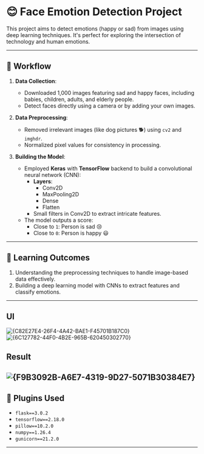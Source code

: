 # 😊 Face Emotion Detection Project

This project aims to detect emotions (happy or sad) from images using deep learning techniques. It's perfect for exploring the intersection of technology and human emotions.

---

## 🎯 Workflow

1. **Data Collection**:  
   - Downloaded 1,000 images featuring sad and happy faces, including babies, children, adults, and elderly people.  
   - Detect faces directly using a camera or by adding your own images.

2. **Data Preprocessing**:  
   - Removed irrelevant images (like dog pictures 🐕) using `cv2` and `imghdr`.  
   - Normalized pixel values for consistency in processing.

3. **Building the Model**:  
   - Employed **Keras** with **TensorFlow** backend to build a convolutional neural network (CNN):  
      - **Layers**:  
        - Conv2D  
        - MaxPooling2D  
        - Dense  
        - Flatten  
      - Small filters in Conv2D to extract intricate features.  
   - The model outputs a score:  
      - Close to `1`: Person is sad 😢  
      - Close to `0`: Person is happy 😃

---

## 🚀 Learning Outcomes

1. Understanding the preprocessing techniques to handle image-based data effectively.  
2. Building a deep learning model with CNNs to extract features and classify emotions.

---
## UI 
![{C82E27E4-26F4-4A42-BAE1-F45701B187C0}](https://github.com/user-attachments/assets/91975f13-2ceb-4b66-ac0d-2e22e4e404f9)
![{6C127782-44F0-4B2E-965B-620450302770}](https://github.com/user-attachments/assets/fc4ff745-6dc2-4114-a212-27cfe79360d8)

## Result
![{F9B3092B-A6E7-4319-9D27-5071B30384E7}](https://github.com/user-attachments/assets/7531621b-b997-4701-8396-2c3a7aba85f1)
---

## 🔧 Plugins Used

- `flask==3.0.2`  
- `tensorflow==2.18.0`  
- `pillow==10.2.0`  
- `numpy==1.26.4`  
- `gunicorn==21.2.0`  

---

